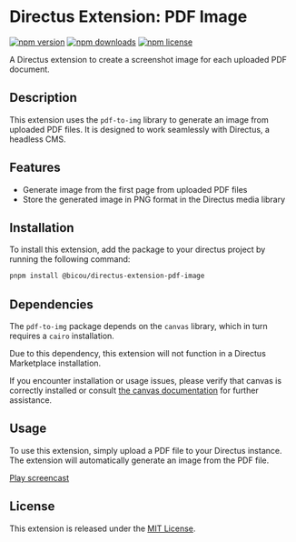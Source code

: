 # Directus Extension: PDF Image

[![npm version](https://badge.fury.io/js/%40bicou%2Fdirectus-extension-pdf-image.svg)](https://www.npmjs.com/package/@bicou/directus-extension-pdf-image)
[![npm downloads](https://img.shields.io/npm/dm/%40bicou%2Fdirectus-extension-pdf-image.svg)](https://www.npmjs.com/package/@bicou/directus-extension-pdf-image)
[![npm license](https://img.shields.io/npm/l/%40bicou%2Fdirectus-extension-pdf-image.svg)](https://github.com/gbicou/directus-extension-pdf-image/blob/main/LICENSE)

A Directus extension to create a screenshot image for each uploaded PDF document.

## Description

This extension uses the `pdf-to-img` library to generate an image from uploaded PDF files.
It is designed to work seamlessly with Directus, a headless CMS.

## Features

* Generate image from the first page from uploaded PDF files
* Store the generated image in PNG format in the Directus media library

## Installation

To install this extension, add the package to your directus project by running the following command:

```bash
pnpm install @bicou/directus-extension-pdf-image
```

## Dependencies

The `pdf-to-img` package depends on the `canvas` library, which in turn requires a `cairo` installation.

Due to this dependency, this extension will not function in a Directus Marketplace installation.

If you encounter installation or usage issues, please verify that canvas is correctly installed
or consult [the canvas documentation](https://www.npmjs.com/package/canvas) for further assistance.

## Usage

To use this extension, simply upload a PDF file to your Directus instance.
The extension will automatically generate an image from the PDF file.

[Play screencast](https://github.com/user-attachments/assets/0b8a1bb4-1a63-4768-92d3-7445bd77f6d7)

## License

This extension is released under the [MIT License](https://github.com/gbicou/directus-extension-pdf-image/blob/main/LICENSE).
